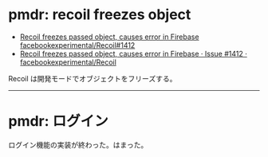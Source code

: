 # pmdr: recoil freezes object

- [Recoil freezes passed object, causes error in Firebase facebookexperimental/Recoil\#1412](https://github.com/firebase/firebase-js-sdk/issues/5722)
- [Recoil freezes passed object, causes error in Firebase · Issue \#1412 · facebookexperimental/Recoil](https://github.com/facebookexperimental/Recoil/issues/1412)

Recoil は開発モードでオブジェクトをフリーズする。

---

# pmdr: ログイン

ログイン機能の実装が終わった。はまった。
